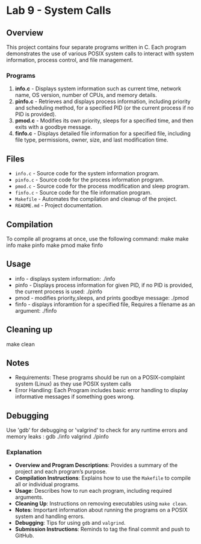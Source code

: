 # Lab 9 - System Calls

## Overview
This project contains four separate programs written in C. Each program demonstrates the use of various POSIX system calls to interact with system information, process control, and file management.

### Programs
1. **info.c** - Displays system information such as current time, network name, OS version, number of CPUs, and memory details.
2. **pinfo.c** - Retrieves and displays process information, including priority and scheduling method, for a specified PID (or the current process if no PID is provided).
3. **pmod.c** - Modifies its own priority, sleeps for a specified time, and then exits with a goodbye message.
4. **finfo.c** - Displays detailed file information for a specified file, including file type, permissions, owner, size, and last modification time.

## Files
- `info.c` - Source code for the system information program.
- `pinfo.c` - Source code for the process information program.
- `pmod.c` - Source code for the process modification and sleep program.
- `finfo.c` - Source code for the file information program.
- `Makefile` - Automates the compilation and cleanup of the project.
- `README.md` - Project documentation.

## Compilation
To compile all programs at once, use the following command:
make
make info
make pinfo
make pmod
make finfo

## Usage
- info - displays system information: 
        ./info
- pinfo - Displays process information for given PID, if no PID is provided, the current process is used: 
        ./pinfo <pid>
- pmod - modifies priority,sleeps, and prints goodbye message: 
        ./pmod
- finfo - displays inforamtion for a specified file, Requires a filename as an argument:
        ./finfo <filename>


## Cleaning up
make clean

## Notes
- Requirements: These programs should be run on a POSIX-complaint system (Linux) as they use POSIX system calls
- Error Handling: Each Program includes basic error handling to display informative messages if something goes wrong.

## Debugging
Use 'gdb' for debugging or 'valgrind' to check for any runtime errors and memory leaks :
gdb ./info
valgrind ./pinfo <pid>


### Explanation

- **Overview and Program Descriptions**: Provides a summary of the project and each program’s purpose.
- **Compilation Instructions**: Explains how to use the `Makefile` to compile all or individual programs.
- **Usage**: Describes how to run each program, including required arguments.
- **Cleaning Up**: Instructions on removing executables using `make clean`.
- **Notes**: Important information about running the programs on a POSIX system and handling errors.
- **Debugging**: Tips for using `gdb` and `valgrind`.
- **Submission Instructions**: Reminds to tag the final commit and push to GitHub.



